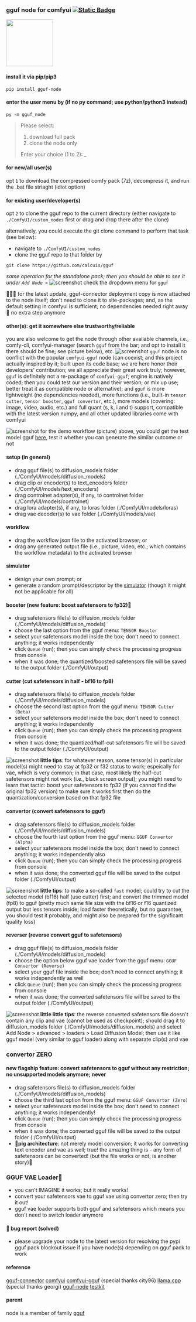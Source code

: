 ### gguf node for comfyui [![Static Badge](https://img.shields.io/badge/ver-0.2.6-black?logo=github)](https://github.com/calcuis/gguf/releases)

[<img src="https://raw.githubusercontent.com/calcuis/comfy/master/gguf.gif" width="128" height="128">](https://github.com/calcuis/gguf)

#### install it via pip/pip3
```
pip install gguf-node
```
#### enter the user menu by (if no py command; use python/python3 instead)
```
py -m gguf_node
```
>Please select:
>1. download full pack
>2. clone the node only
>
>Enter your choice (1 to 2): _
#### for new/all user(s)
opt `1` to download the compressed comfy pack (7z), decompress it, and run the .bat file striaght (idiot option)

#### for existing user/developer(s)
opt `2` to clone the gguf repo to the current directory (either navigate to `./ComfyUI/custom_nodes` first or drag and drop there after the clone)

alternatively, you could execute the git clone command to perform that task (see below):
- navigate to `./ComfyUI/custom_nodes`
- clone the gguf repo to that folder by
```
git clone https://github.com/calcuis/gguf
```
*same operation for the standalone pack; then you should be able to see it under `Add Node >`*
![screenshot](https://raw.githubusercontent.com/calcuis/comfy/master/gguf-node.png)
check the dropdown menu for `gguf`

🐷🐷📄 for the latest update, gguf-connector deployment copy is now attached to the node itself; don't need to clone it to site-packages; and, as the default setting in comfyui is sufficient; no dependencies needed right away 🙌 no extra step anymore

#### other(s): get it somewhere else trustworthy/reliable
you are also welcome to get the node through other available channels, i.e., comfy-cli, comfyui-manager (search `gguf` from the bar; and opt to install it there should be fine; see picture below), etc.
![screenshot](https://raw.githubusercontent.com/calcuis/comfy/master/comfyui-manager.png)
`gguf` node is no conflict with the popular `comfyui-gguf` node (can coexist; and this project actually inspired by it; built upon its code base; we are here honor their developers' contribution; we all appreciate their great work truly; however, `gguf` is definitely not a re-package of `comfyui-gguf`; engine is natively coded; then you could test our version and their version; or mix up use; better treat it as compatible node or alternative); and `gguf` is more lightweight (no dependencies needed), more functions (i.e., built-in `tensor cutter`, `tensor booster`, `gguf convertor`, etc.), more models (covering: image, video, audio, etc.) and full quant (s, k, i and t) support, compatible with the latest version numpy, and all other updated libraries come with comfyui

![screenshot](https://raw.githubusercontent.com/calcuis/comfy/master/demo4.png)
for the demo workflow (picture) above, you could get the test model gguf [here](https://huggingface.co/calcuis/illustrious), test it whether you can generate the similar outcome or not

#### setup (in general)
- drag gguf file(s) to diffusion_models folder (./ComfyUI/models/diffusion_models)
- drag clip or encoder(s) to text_encoders folder (./ComfyUI/models/text_encoders)
- drag controlnet adapter(s), if any, to controlnet folder (./ComfyUI/models/controlnet)
- drag lora adapter(s), if any, to loras folder (./ComfyUI/models/loras)
- drag vae decoder(s) to vae folder (./ComfyUI/models/vae)

#### workflow
- drag the workflow json file to the activated browser; or
- drag any generated output file (i.e., picture, video, etc.; which contains the workflow metadata) to the activated browser

#### simulator
- design your own prompt; or
- generate a random prompt/descriptor by the [simulator](https://prompt.calcuis.us) (though it might not be applicable for all)

#### booster (new feature: boost safetensors to fp32)🐷
- drag safetensors file(s) to diffusion_models folder (./ComfyUI/models/diffusion_models)
- choose the last option from the gguf menu: `TENSOR Booster`
- select your safetensors model inside the box; don't need to connect anything; it works independently
- click `Queue` (run); then you can simply check the processing progress from console
- when it was done; the quantized/boosted safetensors file will be saved to the output folder (./ComfyUI/output)

#### cutter (cut safetensors in half - bf16 to fp8)
- drag safetensors file(s) to diffusion_models folder (./ComfyUI/models/diffusion_models)
- choose the second last option from the gguf menu: `TENSOR Cutter (Beta)`
- select your safetensors model inside the box; don't need to connect anything; it works independently
- click `Queue` (run); then you can simply check the processing progress from console
- when it was done; the quantized/half-cut safetensors file will be saved to the output folder (./ComfyUI/output)

![screenshot](https://raw.githubusercontent.com/calcuis/comfy/master/cutter.png)
**little tips**: for whatever reason, some tensor(s) in particular model(s) might need to stay at fp32 or f32 status to work; espeically for vae, which is very common; in that case, most likely the half-cut safetensors might not work (i.e., black screen output); you might need to learn that tactic: boost your safetensors to fp32 (if you cannot find the original fp32 version) to make sure it works first then do the quantization/conversion based on that fp32 file

#### convertor (convert safetensors to gguf)
- drag safetensors file(s) to diffusion_models folder (./ComfyUI/models/diffusion_models)
- choose the fourth last option from the gguf menu: `GGUF Convertor (Alpha)`
- select your safetensors model inside the box; don't need to connect anything; it works independently also
- click `Queue` (run); then you can simply check the processing progress from console
- when it was done; the converted gguf file will be saved to the output folder (./ComfyUI/output)

![screenshot](https://raw.githubusercontent.com/calcuis/comfy/master/convertor.png)
**little tips**: to make a so-called `fast` model; could try to cut the selected model (bf16) half (use cutter) first; and convert the trimmed model (fp8) to gguf (pretty much same file size with the bf16 or f16 quantized output but less tensors inside; load faster theoretically, but no guarantee, you should test it probably, and might also be prepared for the significant quality loss)

#### reverser (reverse convert gguf to safetensors)
- drag gguf file(s) to diffusion_models folder (./ComfyUI/models/diffusion_models)
- choose the option below gguf vae loader from the gguf menu: `GGUF Convertor (Reverse)`
- select your gguf file inside the box; don't need to connect anything; it works independently as well
- click `Queue` (run); then you can simply check the processing progress from console
- when it was done; the converted safetensors file will be saved to the output folder (./ComfyUI/output)

![screenshot](https://raw.githubusercontent.com/calcuis/comfy/master/reverser.png)
**little little tips**: the reverse converted safetensors file doesn't contain any clip and vae (cannot be used as checkpoint); should drag it to diffusion_models folder (./ComfyUI/models/diffusion_models) and select Add Node > advanced > loaders > Load Diffusion Model; then use it like gguf model (very similar to gguf loader) along with separate clip(s) and vae

### convertor ZERO
#### new flagship feature: convert safetensors to gguf without any restriction; no unsupported models anymore; never
- drag safetensors file(s) to diffusion_models folder (./ComfyUI/models/diffusion_models)
- choose the third last option from the gguf menu: `GGUF Convertor (Zero)`
- select your safetensors model inside the box; don't need to connect anything; it works independently!
- click `Queue` (run); then you can simply check the processing progress from console
- when it was done; the converted gguf file will be saved to the output folder (./ComfyUI/output)
- 🐷**pig architecture**: not merely model conversion; it works for converting text encoder and vae as well; true! the amazing thing is - any form of safetensors can be converted! (but the file works or not; is another story)🐷

### GGUF VAE Loader🐷
- you can't IMAGINE it works; but it really works!
- convert your safetensors vae to gguf vae using convertor zero; then try it out!
- gguf vae loader supports both gguf and safetensors which means you don't need to switch loader anymore

#### 📄 bug report (solved)
- please upgrade your node to the latest version for resolving the pypi gguf pack blockout issue if you have node(s) depending on gguf pack to work

#### reference
[gguf-connector](https://github.com/calcuis/gguf-connector)
[comfyui](https://github.com/comfyanonymous/ComfyUI)
[comfyui-gguf](https://github.com/city96/ComfyUI-GGUF) (special thanks city96)
[llama.cpp](https://github.com/ggml-org/llama.cpp) (special thanks georgi)
[gguf-node](https://pypi.org/project/gguf-node)
[testkit](https://huggingface.co/calcuis/gguf-node)

#### parent
node is a member of family [gguf](https://gguf.org)
